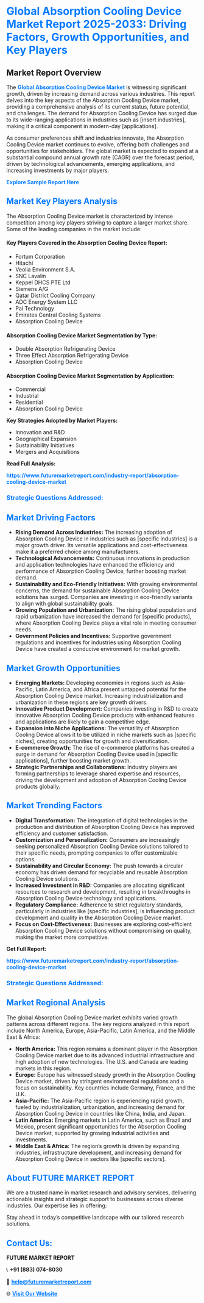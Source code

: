 <h1 style="color: #007BFF;">Global Absorption Cooling Device Market Report 2025-2033: Driving Factors, Growth Opportunities, and Key Players</h1>

<section id="overview">
<h2>Market Report Overview</h2>
<p>The <a href="https://www.futuremarketreport.com/industry-report/absorption-cooling-device-market" style="color: #007BFF; text-decoration: none;"><strong>Global Absorption Cooling Device Market</strong></a> is witnessing significant growth, driven by increasing demand across various industries. This report delves into the key aspects of the Absorption Cooling Device market, providing a comprehensive analysis of its current status, future potential, and challenges. The demand for Absorption Cooling Device has surged due to its wide-ranging applications in industries such as [insert industries], making it a critical component in modern-day [applications].</p>
<p>As consumer preferences shift and industries innovate, the Absorption Cooling Device market continues to evolve, offering both challenges and opportunities for stakeholders. The global market is expected to expand at a substantial compound annual growth rate (CAGR) over the forecast period, driven by technological advancements, emerging applications, and increasing investments by major players.</p>
</section>

<section id="overview">
<p><a href="https://www.futuremarketreport.com/request-sample/reportId=97456" style="color: #007BFF; text-decoration: none;"><strong>Explore Sample Report Here</strong></a></p>
</section>

<section id="key-players">
<h2 style="color: #007BFF;">Market Key Players Analysis</h2>
<p>The Absorption Cooling Device market is characterized by intense competition among key players striving to capture a larger market share. Some of the leading companies in the market include:</p>
<h4>Key Players Covered in the Absorption Cooling Device Report:</h4>
<ul><li>Fortum Corporation</li><li>Hitachi</li><li>Veolia Environment S.A.</li><li>SNC Lavalin</li><li>Keppel DHCS PTE Ltd</li><li>Siemens A/G</li><li>Qatar District Cooling Company</li><li>ADC Energy System LLC</li><li>Pal Technology</li><li>Emirates Central Cooling Systems</li><li>Absorption Cooling Device</li></ul>
<h4>Absorption Cooling Device Market Segmentation by Type:</h4>
<ul><li>Double Absorption Refrigerating Device</li><li>Three Effect Absorption Refrigerating Device</li><li>Absorption Cooling Device</li></ul>

<h4>Absorption Cooling Device Market Segmentation by Application:</h4>
<ul><li>Commercial</li><li>Industrial</li><li>Residential</li><li>Absorption Cooling Device</li></ul>
<p><strong>Key Strategies Adopted by Market Players:</strong></p>
<ul>
<li>Innovation and R&D</li>
<li>Geographical Expansion</li>
<li>Sustainability Initiatives</li>
<li>Mergers and Acquisitions</li>
</ul>
</section>

<section>
<p><strong>Read Full Analysis: </strong></p><a href="https://www.futuremarketreport.com/industry-report/absorption-cooling-device-market" style="color: #007BFF; text-decoration: none;"><strong>https://www.futuremarketreport.com/industry-report/absorption-cooling-device-market</strong></a>
<h3 style="color: #007BFF;">Strategic Questions Addressed:</h3>
</section>

<section id="driving-factors">
<h2 style="color: #007BFF;">Market Driving Factors</h2>
<ul>
<li><strong>Rising Demand Across Industries:</strong> The increasing adoption of Absorption Cooling Device in industries such as [specific industries] is a major growth driver. Its versatile applications and cost-effectiveness make it a preferred choice among manufacturers.</li>
<li><strong>Technological Advancements:</strong> Continuous innovations in production and application technologies have enhanced the efficiency and performance of Absorption Cooling Device, further boosting market demand.</li>
<li><strong>Sustainability and Eco-Friendly Initiatives:</strong> With growing environmental concerns, the demand for sustainable Absorption Cooling Device solutions has surged. Companies are investing in eco-friendly variants to align with global sustainability goals.</li>
<li><strong>Growing Population and Urbanization:</strong> The rising global population and rapid urbanization have increased the demand for [specific products], where Absorption Cooling Device plays a vital role in meeting consumer needs.</li>
<li><strong>Government Policies and Incentives:</strong> Supportive government regulations and incentives for industries using Absorption Cooling Device have created a conducive environment for market growth.</li>
</ul>
</section>

<section id="growth-opportunities">
<h2 style="color: #007BFF;">Market Growth Opportunities</h2>
<ul>
<li><strong>Emerging Markets:</strong> Developing economies in regions such as Asia-Pacific, Latin America, and Africa present untapped potential for the Absorption Cooling Device market. Increasing industrialization and urbanization in these regions are key growth drivers.</li>
<li><strong>Innovative Product Development:</strong> Companies investing in R&D to create innovative Absorption Cooling Device products with enhanced features and applications are likely to gain a competitive edge.</li>
<li><strong>Expansion into Niche Applications:</strong> The versatility of Absorption Cooling Device allows it to be utilized in niche markets such as [specific niches], creating opportunities for growth and diversification.</li>
<li><strong>E-commerce Growth:</strong> The rise of e-commerce platforms has created a surge in demand for Absorption Cooling Device used in [specific applications], further boosting market growth.</li>
<li><strong>Strategic Partnerships and Collaborations:</strong> Industry players are forming partnerships to leverage shared expertise and resources, driving the development and adoption of Absorption Cooling Device products globally.</li>
</ul>
</section>

<section id="trending-factors">
<h2 style="color: #007BFF;">Market Trending Factors</h2>
<ul>
<li><strong>Digital Transformation:</strong> The integration of digital technologies in the production and distribution of Absorption Cooling Device has improved efficiency and customer satisfaction.</li>
<li><strong>Customization and Personalization:</strong> Consumers are increasingly seeking personalized Absorption Cooling Device solutions tailored to their specific needs, prompting companies to offer customizable options.</li>
<li><strong>Sustainability and Circular Economy:</strong> The push towards a circular economy has driven demand for recyclable and reusable Absorption Cooling Device solutions.</li>
<li><strong>Increased Investment in R&D:</strong> Companies are allocating significant resources to research and development, resulting in breakthroughs in Absorption Cooling Device technology and applications.</li>
<li><strong>Regulatory Compliance:</strong> Adherence to strict regulatory standards, particularly in industries like [specific industries], is influencing product development and quality in the Absorption Cooling Device market.</li>
<li><strong>Focus on Cost-Effectiveness:</strong> Businesses are exploring cost-efficient Absorption Cooling Device solutions without compromising on quality, making the market more competitive.</li>
</ul>
</section>

<section>
<p><strong>Get Full Report: </strong></p><a href="https://www.futuremarketreport.com/industry-report/absorption-cooling-device-market" style="color: #007BFF; text-decoration: none;"><strong>https://www.futuremarketreport.com/industry-report/absorption-cooling-device-market</strong></a>
<h3 style="color: #007BFF;">Strategic Questions Addressed:</h3>
</section>


<section id="regional-analysis">
<h2 style="color: #007BFF;">Market Regional Analysis</h2>
<p>The global Absorption Cooling Device market exhibits varied growth patterns across different regions. The key regions analyzed in this report include North America, Europe, Asia-Pacific, Latin America, and the Middle East & Africa:</p>
<ul>
<li><strong>North America:</strong> This region remains a dominant player in the Absorption Cooling Device market due to its advanced industrial infrastructure and high adoption of new technologies. The U.S. and Canada are leading markets in this region.</li>
<li><strong>Europe:</strong> Europe has witnessed steady growth in the Absorption Cooling Device market, driven by stringent environmental regulations and a focus on sustainability. Key countries include Germany, France, and the U.K.</li>
<li><strong>Asia-Pacific:</strong> The Asia-Pacific region is experiencing rapid growth, fueled by industrialization, urbanization, and increasing demand for Absorption Cooling Device in countries like China, India, and Japan.</li>
<li><strong>Latin America:</strong> Emerging markets in Latin America, such as Brazil and Mexico, present significant opportunities for the Absorption Cooling Device market, supported by growing industrial activities and investments.</li>
<li><strong>Middle East & Africa:</strong> The region’s growth is driven by expanding industries, infrastructure development, and increasing demand for Absorption Cooling Device in sectors like [specific sectors].</li>
</ul>
</section>

<footer>
<h2 style="color: #007BFF;">About FUTURE MARKET REPORT</h2>
<p>We are a trusted name in market research and advisory services, delivering actionable insights and strategic support to businesses across diverse industries. Our expertise lies in offering:</p>

<p>Stay ahead in today’s competitive landscape with our tailored research solutions.</p>

<h2 style="color: #007BFF;">Contact Us:</h2>
<p><strong>FUTURE MARKET REPORT</strong></p>
<p>📞 <strong>+91 (883) 074-8030</strong></p>
<p>📧 <strong><a href="mailto:help@futuremarketreport.com" style="color: #007BFF;">help@futuremarketreport.com</a></strong></p>
<p>🌐 <strong><a href="https://www.futuremarketreport.com/" style="color: #007BFF;">Visit Our Website</a></strong></p>
</footer>